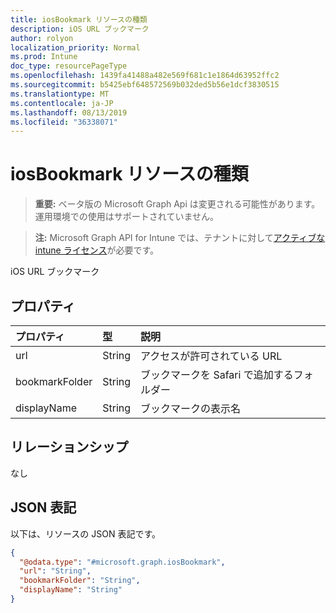 ```yaml
---
title: iosBookmark リソースの種類
description: iOS URL ブックマーク
author: rolyon
localization_priority: Normal
ms.prod: Intune
doc_type: resourcePageType
ms.openlocfilehash: 1439fa41488a482e569f681c1e1864d63952ffc2
ms.sourcegitcommit: b5425ebf648572569b032ded5b56e1dcf3830515
ms.translationtype: MT
ms.contentlocale: ja-JP
ms.lasthandoff: 08/13/2019
ms.locfileid: "36338071"
---
```

# <a name="iosbookmark-resource-type"></a>iosBookmark リソースの種類

> **重要:** ベータ版の Microsoft Graph Api は変更される可能性があります。運用環境での使用はサポートされていません。

> **注:** Microsoft Graph API for Intune では、テナントに対して[アクティブな intune ライセンス](https://go.microsoft.com/fwlink/?linkid=839381)が必要です。

iOS URL ブックマーク

## <a name="properties"></a>プロパティ
|プロパティ|型|説明|
|:---|:---|:---|
|url|String|アクセスが許可されている URL|
|bookmarkFolder|String|ブックマークを Safari で追加するフォルダー|
|displayName|String|ブックマークの表示名|

## <a name="relationships"></a>リレーションシップ
なし

## <a name="json-representation"></a>JSON 表記
以下は、リソースの JSON 表記です。
<!-- {
  "blockType": "resource",
  "@odata.type": "microsoft.graph.iosBookmark"
}
-->
``` json
{
  "@odata.type": "#microsoft.graph.iosBookmark",
  "url": "String",
  "bookmarkFolder": "String",
  "displayName": "String"
}
```



